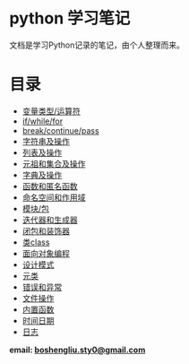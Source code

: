 <!--
    作者：刘博生
    email: boshengliu.sty0@gmail.com
**  本文档可用于个人学习目的，不得用于商业目的  **
-->

# python 学习笔记

文档是学习Python记录的笔记，由个人整理而来。

# 目录

* [变量类型/运算符](/python_learning_notes/chapter/var_operate.md)
* [if/while/for](/python_learning_notes/chapter/if_while_for.md)
* [break/continue/pass](/python_learning_notes/chapter/break_continue_pass.md)
* [字符串及操作](/python_learning_notes/chapter/str_operate.md)
* [列表及操作](/python_learning_notes/chapter/list_operate.md)
* [元祖和集合及操作](/python_learning_notes/chapter/tuple_set_operate.md)
* [字典及操作](/python_learning_notes/chapter/dist_operate.md)
* [函数和匿名函数](/python_learning_notes/chapter/func_anonymous_func.md)
* [命名空间和作用域](/python_learning_notes/chapter/names_scope.md)
* [模块/包](/python_learning_notes/chapter/module_package.md)
* [迭代器和生成器](/python_learning_notes/chapter/iter_generators.md)
* [闭包和装饰器](/python_learning_notes/chapter/closure_decorator.md)
* [类class](/python_learning_notes/chapter/class.md)
* [面向对象编程](/python_learning_notes/chapter/object_oriented_programming.md)
* [设计模式](/python_learning_notes/chapter/design_patterns.md)
* [元类](/python_learning_notes/chapter/meta_class.md)
* [错误和异常](/python_learning_notes/chapter/errors_exceptions.md)
* [文件操作](/python_learning_notes/chapter/file_operate.md)
* [内置函数](/python_learning_notes/chapter/internal_function.md)
* [时间日期](/python_learning_notes/chapter/time_date.md)
* [日志](/python_learning_notes/chapter/logging.md)

**email: boshengliu.sty0@gmail.com** 